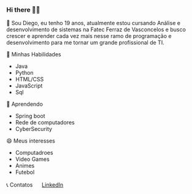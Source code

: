 ### Hi there 👋👯

💬 Sou Diego, eu tenho 19 anos, atualmente estou cursando Análise e desenvolvimento de sistemas na Fatec Ferraz de Vasconcelos e busco crescer e aprender cada vez mais nesse ramo de programação e desenvolvimento para me tornar um grande profissional de TI.


🔭 Minhas Habilidades
 - Java
 - Python
 - HTML/CSS
 - JavaScript
 - Sql
 
🌱 Aprendendo
 - Spring boot
 - Rede de computadores
 - CyberSecurity

😄 Meus interesses
 - Computadroes
 - Video Games
 - Animes
 - Futebol

:telephone_receiver: Contatos
<a href="https://www.linkedin.com/in/diego-fernandes-lins-b24698195"><img src="https://github.com/DiegoLins10/DiegoLins10/linkedin.png" width="16"></img></a> [LinkedIn](https://www.linkedin.com/in/diego-fernandes-lins-b24698195)  
